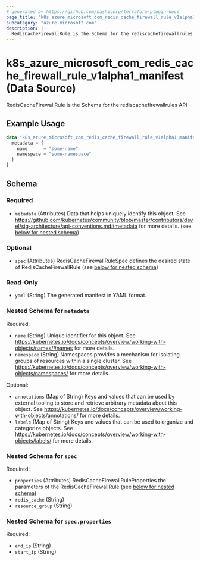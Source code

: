 ```yaml
---
# generated by https://github.com/hashicorp/terraform-plugin-docs
page_title: "k8s_azure_microsoft_com_redis_cache_firewall_rule_v1alpha1_manifest Data Source - terraform-provider-k8s"
subcategory: "azure.microsoft.com"
description: |-
  RedisCacheFirewallRule is the Schema for the rediscachefirewallrules API
---
```


# k8s_azure_microsoft_com_redis_cache_firewall_rule_v1alpha1_manifest (Data Source)

RedisCacheFirewallRule is the Schema for the rediscachefirewallrules API

## Example Usage

```terraform
data "k8s_azure_microsoft_com_redis_cache_firewall_rule_v1alpha1_manifest" "example" {
  metadata = {
    name      = "some-name"
    namespace = "some-namespace"
  }
}
```

<!-- schema generated by tfplugindocs -->
## Schema

### Required

- `metadata` (Attributes) Data that helps uniquely identify this object. See https://github.com/kubernetes/community/blob/master/contributors/devel/sig-architecture/api-conventions.md#metadata for more details. (see [below for nested schema](#nestedatt--metadata))

### Optional

- `spec` (Attributes) RedisCacheFirewallRuleSpec defines the desired state of RedisCacheFirewallRule (see [below for nested schema](#nestedatt--spec))

### Read-Only

- `yaml` (String) The generated manifest in YAML format.

<a id="nestedatt--metadata"></a>
### Nested Schema for `metadata`

Required:

- `name` (String) Unique identifier for this object. See https://kubernetes.io/docs/concepts/overview/working-with-objects/names/#names for more details.
- `namespace` (String) Namespaces provides a mechanism for isolating groups of resources within a single cluster. See https://kubernetes.io/docs/concepts/overview/working-with-objects/namespaces/ for more details.

Optional:

- `annotations` (Map of String) Keys and values that can be used by external tooling to store and retrieve arbitrary metadata about this object. See https://kubernetes.io/docs/concepts/overview/working-with-objects/annotations/ for more details.
- `labels` (Map of String) Keys and values that can be used to organize and categorize objects. See https://kubernetes.io/docs/concepts/overview/working-with-objects/labels/ for more details.


<a id="nestedatt--spec"></a>
### Nested Schema for `spec`

Required:

- `properties` (Attributes) RedisCacheFirewallRuleProperties the parameters of the RedisCacheFirewallRule (see [below for nested schema](#nestedatt--spec--properties))
- `redis_cache` (String)
- `resource_group` (String)

<a id="nestedatt--spec--properties"></a>
### Nested Schema for `spec.properties`

Required:

- `end_ip` (String)
- `start_ip` (String)
